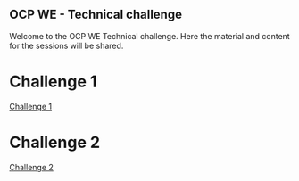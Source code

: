 ## OCP WE - Technical challenge

Welcome to the OCP WE Technical challenge. Here the material and content for the sessions will be shared.

# Challenge 1
[Challenge 1](challenge1\WBD1_Student_Guide.html)


# Challenge 2 
[Challenge 2](challenge2\WBD2_Student_Guide.html)
